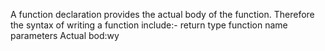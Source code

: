 A function declaration provides the actual body of the function. Therefore the syntax of writing a function include:-
return type
function name
parameters 
Actual bod:wy
